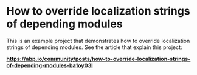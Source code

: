 # How to override localization strings of depending modules

This is an example project that demonstrates how to override localization strings of depending modules. See the article that explain this project:

**https://abp.io/community/posts/how-to-override-localization-strings-of-depending-modules-ba1oy03l**
